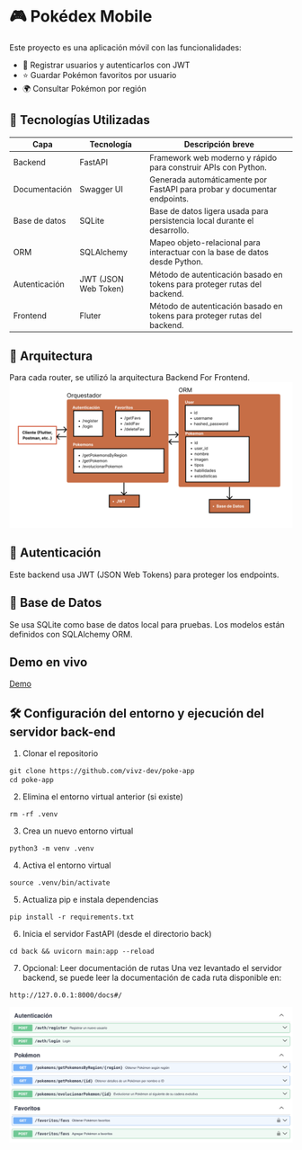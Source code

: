 # 🎮 Pokédex Mobile

Este proyecto es una aplicación móvil con las funcionalidades:

- 🧾 Registrar usuarios y autenticarlos con JWT
- ⭐ Guardar Pokémon favoritos por usuario
- 🌍 Consultar Pokémon por región

## 🚀 Tecnologías Utilizadas

| Capa         | Tecnología         | Descripción breve                                                             |
|--------------|--------------------|-------------------------------------------------------------------------------|
| Backend      | FastAPI            | Framework web moderno y rápido para construir APIs con Python.               |
| Documentación| Swagger UI         | Generada automáticamente por FastAPI para probar y documentar endpoints.     |
| Base de datos| SQLite             | Base de datos ligera usada para persistencia local durante el desarrollo.    |
| ORM          | SQLAlchemy         | Mapeo objeto-relacional para interactuar con la base de datos desde Python.  |
| Autenticación| JWT (JSON Web Token)| Método de autenticación basado en tokens para proteger rutas del backend.    |
| Frontend| Fluter | Método de autenticación basado en tokens para proteger rutas del backend.    |


## 🧱 Arquitectura
Para cada router, se utilizó la arquitectura Backend For Frontend.
![Arquitectura](images/arch.png)

## 🔐 Autenticación
Este backend usa JWT (JSON Web Tokens) para proteger los endpoints.

## 🧪 Base de Datos
Se usa SQLite como base de datos local para pruebas.
Los modelos están definidos con SQLAlchemy ORM.

## Demo en vivo
[Demo](https://drive.google.com/file/d/1wutWfpFZfwDuQs_VUJcGigKxJh75Ym2y/view?usp=sharing)

## 🛠️ Configuración del entorno y ejecución del servidor back-end

1. Clonar el repositorio
```
git clone https://github.com/vivz-dev/poke-app
cd poke-app
```

2. Elimina el entorno virtual anterior (si existe)
```
rm -rf .venv
```

3. Crea un nuevo entorno virtual
```
python3 -m venv .venv
```

4. Activa el entorno virtual
```
source .venv/bin/activate
```

5. Actualiza pip e instala dependencias
```
pip install -r requirements.txt
```

6. Inicia el servidor FastAPI (desde el directorio back)
```
cd back && uvicorn main:app --reload
```

7. Opcional: Leer documentación de rutas
Una vez levantado el servidor backend, se puede leer la documentación de cada ruta disponible en:
```
http://127.0.0.1:8000/docs#/
```

![Documentación](images/image.png)